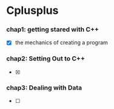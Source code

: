# Cplusplus

### chap1: getting stared with C++
- [x] the mechanics of creating a program

### chap2: Setting Out to C++
- [x] 

### chap3: Dealing with Data
- [ ] 
